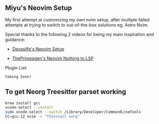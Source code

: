 ## Miyu's Neovim Setup

My first attempt at customizing my own nvim setup, after multiple failed attempts at trying to switch to out-of-the-box solutions eg. Astro Nvim.

Special thanks to the following 2 videos for being my main inspiration and guidance: 

- [Devaslife's Neovim Setup](https://youtu.be/ajmK0ZNcM4Q)

- [ThePrimeagen's Neovim Nothing to LSP](https://youtu.be/w7i4amO_zaE)

Plugin List:

```bash
Coming Soon!
```

## To get Neorg Treesitter parset working

```bash
brew install gcc
xcode-select --install
sudo xcode-select --switch /Library/Developer/CommandLineTools
CC=gcc-12 nvim -c "TSInstall norg"
```
